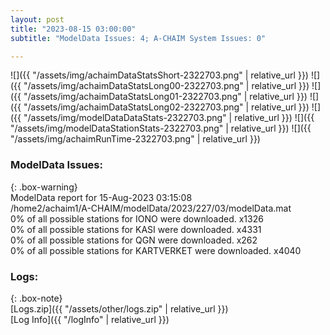 ```yaml
---
layout: post
title: "2023-08-15 03:00:00"
subtitle: "ModelData Issues: 4; A-CHAIM System Issues: 0"

---
```


![]({{ "/assets/img/achaimDataStatsShort-2322703.png" | relative_url }})
![]({{ "/assets/img/achaimDataStatsLong00-2322703.png" | relative_url }})
![]({{ "/assets/img/achaimDataStatsLong01-2322703.png" | relative_url }})
![]({{ "/assets/img/achaimDataStatsLong02-2322703.png" | relative_url }})
![]({{ "/assets/img/modelDataDataStats-2322703.png" | relative_url }})
![]({{ "/assets/img/modelDataStationStats-2322703.png" | relative_url }})
![]({{ "/assets/img/achaimRunTime-2322703.png" | relative_url }})


### ModelData Issues:  
  
{: .box-warning}  
 ModelData report for 15-Aug-2023 03:15:08   
 /home2/achaim1/A-CHAIM/modelData/2023/227/03/modelData.mat   
 0% of all possible stations for IONO were downloaded. x1326   
 0% of all possible stations for KASI were downloaded. x4331   
 0% of all possible stations for QGN were downloaded. x262   
 0% of all possible stations for KARTVERKET were downloaded. x4040   
  


### Logs:  
  
{: .box-note}  
[Logs.zip]({{ "/assets/other/logs.zip" | relative_url }})  
[Log Info]({{ "/logInfo" | relative_url }})  
